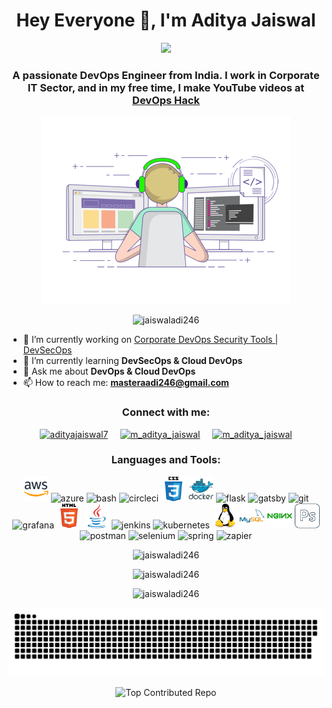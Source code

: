 <h1 align="center">Hey Everyone 👋, I'm Aditya Jaiswal</h1>
<p align="center">
  <img src="https://raw.githubusercontent.com/jaiswaladi246/jaiswaladi246/main/banner-3.png">
</p>

<h3 align="center">A passionate DevOps Engineer from India. I work in Corporate IT Sector, and in my free time, I make YouTube videos at <a href="https://www.youtube.com/@devopsshack">DevOps Hack</a></h3>

<p align="center">
  <img src="https://raw.githubusercontent.com/devSouvik/devSouvik/master/gif3.gif" width="400" alt="Coding">
</p>

<p align="center">
  <img src="https://komarev.com/ghpvc/?username=jaiswaladi246&label=Profile%20views&color=0e75b6&style=flat" alt="jaiswaladi246">
</p>

- 🔭 I’m currently working on [Corporate DevOps Security Tools | DevSecOps](https://www.youtube.com/watch?v=5CbQyB0dcCA&list=PLAdTNzDIZj_8Gotv6qZoyxOiwu0bdhW-E&pp=gAQBiAQB)
- 🌱 I’m currently learning **DevSecOps & Cloud DevOps**
- 💬 Ask me about **DevOps & Cloud DevOps**
- 📫 How to reach me: **masteraadi246@gmail.com**

<h3 align="center">Connect with me:</h3>
<p align="center">
  <a href="https://linkedin.com/in/adityajaiswal7" target="_blank"><img src="https://raw.githubusercontent.com/rahuldkjain/github-profile-readme-generator/master/src/images/icons/Social/linked-in-alt.svg" alt="adityajaiswal7" height="30" width="40"></a>&nbsp;&nbsp;&nbsp;&nbsp;
  <a href="https://instagram.com/devopsshack" target="_blank"><img src="https://raw.githubusercontent.com/rahuldkjain/github-profile-readme-generator/master/src/images/icons/Social/instagram.svg" alt="m_aditya_jaiswal" height="30" width="40"></a>&nbsp;&nbsp;&nbsp;&nbsp;
  <a href="https://www.youtube.com/channel/UC1XLb_DoX2eNWGKjkh2epwA" target="_blank"><img src="https://raw.githubusercontent.com/rahuldkjain/github-profile-readme-generator/master/src/images/icons/Social/youtube.svg" alt="m_aditya_jaiswal" height="30" width="40"></a>
</p>

<h3 align="center">Languages and Tools:</h3>
<p align="center">
  <img src="https://raw.githubusercontent.com/devicons/devicon/master/icons/amazonwebservices/amazonwebservices-original-wordmark.svg" alt="aws" width="40" height="40"/>
  <img src="https://www.vectorlogo.zone/logos/microsoft_azure/microsoft_azure-icon.svg" alt="azure" width="40" height="40"/>
  <img src="https://www.vectorlogo.zone/logos/gnu_bash/gnu_bash-icon.svg" alt="bash" width="40" height="40"/>
  <img src="https://www.vectorlogo.zone/logos/circleci/circleci-icon.svg" alt="circleci" width="40" height="40"/>
  <img src="https://raw.githubusercontent.com/devicons/devicon/master/icons/css3/css3-original-wordmark.svg" alt="css3" width="40" height="40"/>
  <img src="https://raw.githubusercontent.com/devicons/devicon/master/icons/docker/docker-original-wordmark.svg" alt="docker" width="40" height="40"/>
  <img src="https://www.vectorlogo.zone/logos/pocoo_flask/pocoo_flask-icon.svg" alt="flask" width="40" height="40"/>
  <img src="https://www.vectorlogo.zone/logos/gatsbyjs/gatsbyjs-icon.svg" alt="gatsby" width="40" height="40"/>
  <img src="https://www.vectorlogo.zone/logos/git-scm/git-scm-icon.svg" alt="git" width="40" height="40"/>
  <img src="https://www.vectorlogo.zone/logos/grafana/grafana-icon.svg" alt="grafana" width="40" height="40"/>
  <img src="https://raw.githubusercontent.com/devicons/devicon/master/icons/html5/html5-original-wordmark.svg" alt="html5" width="40" height="40"/>
  <img src="https://raw.githubusercontent.com/devicons/devicon/master/icons/java/java-original.svg" alt="java" width="40" height="40"/>
  <img src="https://www.vectorlogo.zone/logos/jenkins/jenkins-icon.svg" alt="jenkins" width="40" height="40"/>
  <img src="https://www.vectorlogo.zone/logos/kubernetes/kubernetes-icon.svg" alt="kubernetes" width="40" height="40"/>
  <img src="https://raw.githubusercontent.com/devicons/devicon/master/icons/linux/linux-original.svg" alt="linux" width="40" height="40"/>
  <img src="https://raw.githubusercontent.com/devicons/devicon/master/icons/mysql/mysql-original-wordmark.svg" alt="mysql" width="40" height="40"/>
  <img src="https://raw.githubusercontent.com/devicons/devicon/master/icons/nginx/nginx-original.svg" alt="nginx" width="40" height="40"/>
  <img src="https://raw.githubusercontent.com/devicons/devicon/master/icons/photoshop/photoshop-line.svg" alt="photoshop" width="40" height="40"/>
  <img src="https://www.vectorlogo.zone/logos/getpostman/getpostman-icon.svg" alt="postman" width="40" height="40"/>
  <img src="https://raw.githubusercontent.com/detain/svg-logos/780f25886640cef088af994181646db2f6b1a3f8/svg/selenium-logo.svg" alt="selenium" width="40" height="40"/>
  <img src="https://www.vectorlogo.zone/logos/springio/springio-icon.svg" alt="spring" width="40" height="40"/>
  <img src="https://www.vectorlogo.zone/logos/zapier/zapier-icon.svg" alt="zapier" width="40" height="40"/>
</p>

<!-- GitHub Stats -->
<p align="center">
  <img src="https://github-readme-stats.vercel.app/api/top-langs?username=jaiswaladi246&show_icons=true&locale=en&layout=compact" alt="jaiswaladi246">
</p>

<p align="center">
  <img src="https://github-readme-stats.vercel.app/api?username=jaiswaladi246&show_icons=true&locale=en" alt="jaiswaladi246">
</p>

<p align="center">
  <img src="https://github-readme-streak-stats.herokuapp.com/?user=jaiswaladi246" alt="jaiswaladi246">
</p>

<!-- Snake Animation -->
<p align="center">
  <img src="https://github.com/jaiswaladi246/jaiswaladi246/blob/output/github-contribution-grid-snake.svg" alt="Snake Animation">
</p>

<!-- Top Contributed Repo -->
<p align="center">
  <img src="https://github-contributor-stats.vercel.app/api?username=jaiswaladi246&limit=5&theme=flat&combine_all_yearly_contributions=true" alt="Top Contributed Repo">
</p>
